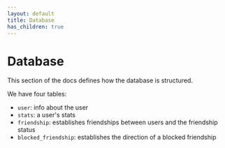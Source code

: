 ```yaml
---
layout: default
title: Database
has_children: true
---
```


# Database

This section of the docs defines how the database is structured.

We have four tables:
* `user`: info about the user
* `stats`: a user's stats
* `friendship`: establishes friendships between users and the friendship status
* `blocked_friendship`: establishes the direction of a blocked friendship

